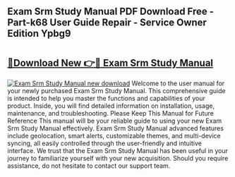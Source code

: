 ## Exam Srm Study Manual PDF Download Free - Part-k68 User Guide Repair - Service Owner Edition Ypbg9

# <h2><a href="http://bc14699.oget.top/?id=Exam+Srm+Study+Manual">🔗Download New 👉🔴 Exam Srm Study Manual</a></h2>

[![Exam Srm Study Manual new download](https://i.imgur.com/5g1atiW.png)](http://bc14699.oget.top/?id=Exam+Srm+Study+Manual)
Welcome to the user manual for your newly purchased Exam Srm Study Manual. This comprehensive guide is intended to help you master the functions and capabilities of your product. Inside, you will find detailed information on installation, usage, maintenance, and troubleshooting. Please Keep This Manual for Future Reference This manual will be your reliable guide to using your new Exam Srm Study Manual effectively. Exam Srm Study Manual advanced features include geolocation, smart alerts, customizable themes, and multi-device syncing, all easily controlled through the user-friendly and intuitive interface. We trust that the Exam Srm Study Manual has been useful in your journey to familiarize yourself with your new acquisition. Should you require assistance, do not hesitate to contact our support team.
